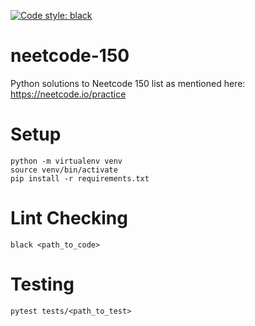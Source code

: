 [![Code style: black](https://img.shields.io/badge/code%20style-black-000000.svg)](https://github.com/psf/black)
# neetcode-150
Python solutions to Neetcode 150 list as mentioned here: https://neetcode.io/practice

# Setup
```
python -m virtualenv venv
source venv/bin/activate
pip install -r requirements.txt
```

# Lint Checking
```
black <path_to_code>
```

# Testing
```
pytest tests/<path_to_test>
```

